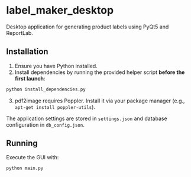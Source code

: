 # label_maker_desktop

Desktop application for generating product labels using PyQt5 and ReportLab.

## Installation

1. Ensure you have Python installed.
2. Install dependencies by running the provided helper script **before the first launch**:

```bash
python install_dependencies.py
```

3. pdf2image requires Poppler. Install it via your package manager (e.g., `apt-get install poppler-utils`).

The application settings are stored in `settings.json` and database
configuration in `db_config.json`.

## Running

Execute the GUI with:

```bash
python main.py
```
